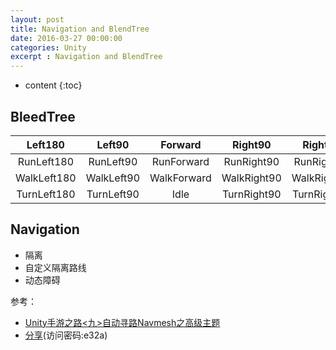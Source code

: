 ```yaml
---
layout: post
title: Navigation and BlendTree
date: 2016-03-27 00:00:00
categories: Unity
excerpt : Navigation and BlendTree
---
```


* content
{:toc}

## BleedTree

| Left180 | Left90 | Forward | Right90 | Right180 |
| :---: | :---: | :---: | :---: | :---: |
| RunLeft180 | RunLeft90 | RunForward | RunRight90 | RunRight180 |
| WalkLeft180 | WalkLeft90 | WalkForward | WalkRight90 | WalkRight180 |
| TurnLeft180 | TurnLeft90 | Idle | TurnRight90 | TurnRight180 |

## Navigation

- 隔离
- 自定义隔离路线
- 动态障碍

参考：

- [Unity手游之路<九>自动寻路Navmesh之高级主题](http://blog.csdn.net/janeky/article/details/17492531)
- [分享](https://yunpan.cn/cqyqUKBLTQS76)(访问密码:e32a)